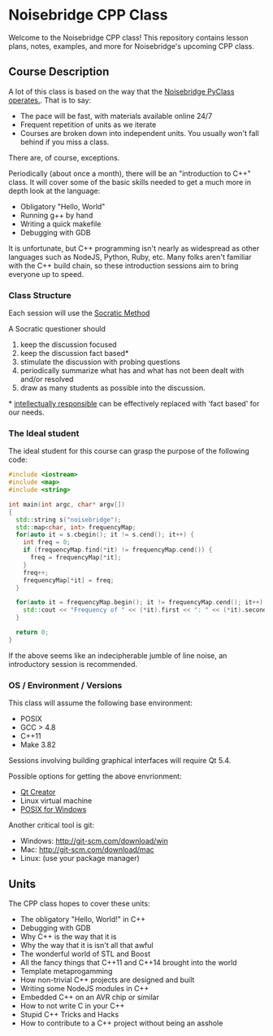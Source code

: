 # Noisebridge CPP Class

Welcome to the Noisebridge CPP class! This repository contains lesson plans,
notes, examples, and more for Noisebridge's upcoming CPP class.

## Course Description

A lot of this class is based on the way that the [Noisebridge PyClass
operates.](https://github.com/PyClass/PyClassLessons/). That is to say:

* The pace will be fast, with materials available online 24/7
* Frequent repetition of units as we iterate
* Courses are broken down into independent units. You usually won't fall behind
  if you miss a class.

There are, of course, exceptions.

Periodically (about once a month), there will be an "introduction to C++" class.
It will cover some of the basic skills needed to get a much more in depth look
at the language:

* Obligatory "Hello, World"
* Running g++ by hand
* Writing a quick makefile
* Debugging with GDB

It is unfortunate, but C++ programming isn't nearly as widespread as other
languages such as NodeJS, Python, Ruby, etc. Many folks aren't familiar with the
C++ build chain, so these introduction sessions aim to bring everyone up to
speed.

### Class Structure

Each session will use the [Socratic Method](http://www.criticalthinking.org/pages/socratic-teaching/606)

A Socratic questioner should 
1. keep the discussion focused
2. keep the discussion fact based\*
3. stimulate the discussion with probing questions
4. periodically summarize what has and what has not been dealt with and/or
   resolved
5. draw as many students as possible into the discussion.

\* [intellectually responsible](https://en.wikipedia.org/wiki/Intellectual_responsibility) can be
effectively replaced with 'fact based' for our needs.


### The Ideal student

The ideal student for this course can grasp the purpose of the following code:

```c++
#include <iostream>
#include <map>
#include <string>

int main(int argc, char* argv[])
{
  std::string s("noisebridge");
  std::map<char, int> frequencyMap;
  for(auto it = s.cbegin(); it != s.cend(); it++) {
    int freq = 0;
    if (frequencyMap.find(*it) != frequencyMap.cend()) {
      freq = frequencyMap[*it];
    }
    freq++;
    frequencyMap[*it] = freq;
  }

  for(auto it = frequencyMap.begin(); it != frequencyMap.cend(); it++) {
    std::cout << "Frequency of " << (*it).first << ": " << (*it).second << std::endl;
  }

  return 0;
}
```

If the above seems like an indecipherable jumble of line noise, an introductory
session is recommended.

### OS / Environment / Versions

This class will assume the following base environment:

* POSIX
* GCC > 4.8
* C++11
* Make 3.82

Sessions involving building graphical interfaces will require Qt 5.4.

Possible options for getting the above envrionment:

* [Qt Creator](http://www.qt.io/download-open-source/)
* Linux virtual machine
* [POSIX for Windows](http://en.wikipedia.org/wiki/POSIX#POSIX_for_Windows)

Another critical tool is git:

* Windows: http://git-scm.com/download/win    
* Mac: http://git-scm.com/download/mac    
* Linux: (use your package manager)    

## Units

The CPP class hopes to cover these units:

* The obligatory "Hello, World!" in C++
* Debugging with GDB
* Why C++ is the way that it is
* Why the way that it is isn't all that awful
* The wonderful world of STL and Boost
* All the fancy things that C++11 and C++14 brought into the world
* Template metaprogamming
* How non-trivial C++ projects are designed and built
* Writing some NodeJS modules in C++
* Embedded C++ on an AVR chip or similar
* How to not write C in your C++
* Stupid C++ Tricks and Hacks
* How to contribute to a C++ project without being an asshole
